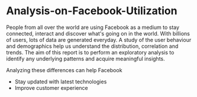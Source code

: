 # Analysis-on-Facebook-Utilization
People from all over the world are using Facebook as a medium to stay connected, interact and discover what's going on in the world.
With billions of users, lots of data are generated everyday.
A study of the user behaviour and demographics help us understand the distribution, correlation and trends.
The aim of this report is to perform an exploratory analysis to identify any underlying patterns and acquire meaningful insights.

Analyzing these differences can help Facebook
- Stay updated with latest technologies
- Improve customer experience
